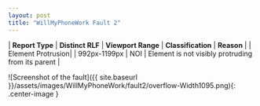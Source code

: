 ```yaml
---
layout: post
title: "WillMyPhoneWork Fault 2"
---
```

| **Report Type** | **Distinct RLF** | **Viewport Range** | **Classification** | **Reason** |
| Element Protrusion|  | 992px-1199px | NOI | Element is not visibly protruding from its parent | 

![Screenshot of the fault]({{ site.baseurl }}/assets/images/WillMyPhoneWork/fault2/overflow-Width1095.png){: .center-image }